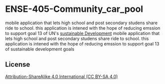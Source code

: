 # ENSE-405-Community_car_pool
mobile application that lets high school and post secondary studens share ride to school. 
this application is intened with the hope of reducing emssion to support goal 13 of UN's [sustainable Development](https://www.un.org/sustainabledevelopment/climate-change/) mobile application that lets high school and post secondary studens share ride to school. this application is intened with the hope of reducing emssion to support goal 13 of sustainable development goals

## License 

[Attribution-ShareAlike 4.0 International (CC BY-SA 4.0)](https://creativecommons.org/licenses/by-sa/4.0/)
